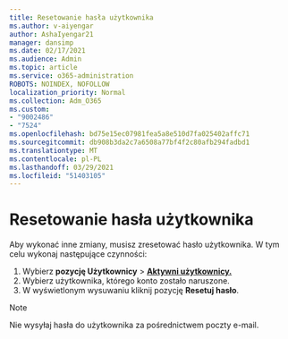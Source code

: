 ```yaml
---
title: Resetowanie hasła użytkownika
ms.author: v-aiyengar
author: AshaIyengar21
manager: dansimp
ms.date: 02/17/2021
ms.audience: Admin
ms.topic: article
ms.service: o365-administration
ROBOTS: NOINDEX, NOFOLLOW
localization_priority: Normal
ms.collection: Adm_O365
ms.custom:
- "9002486"
- "7524"
ms.openlocfilehash: bd75e15ec07981fea5a8e510d7fa025402affc71
ms.sourcegitcommit: db908b3da2c7a6508a77bf4f2c80afb294fadbd1
ms.translationtype: MT
ms.contentlocale: pl-PL
ms.lasthandoff: 03/29/2021
ms.locfileid: "51403105"
---
```

# <a name="reset-the-users-password"></a>Resetowanie hasła użytkownika

Aby wykonać inne zmiany, musisz zresetować hasło użytkownika. W tym celu wykonaj następujące czynności:

1. Wybierz **pozycję Użytkownicy**  >  **[Aktywni użytkownicy.](https://go.microsoft.com/fwlink/p/?linkid=834822)**
1. Wybierz użytkownika, którego konto zostało naruszone.
1. W wyświetlonym wysuwaniu kliknij pozycję **Resetuj hasło**.

> [!NOTE]
> Nie wysyłaj hasła do użytkownika za pośrednictwem poczty e-mail.
